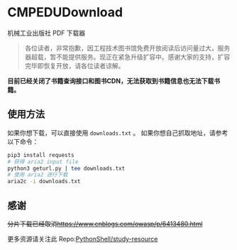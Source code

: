 # CMPEDUDownload

机械工业出版社 PDF 下载器

> 各位读者，非常抱歉，因工程技术图书馆免费开放阅读后访问量过大，服务器超载，暂不能提供服务。现正在紧急升级扩容中。感谢大家的支持，扩容完毕即恢复开放，请各位读者谅解。

**目前已经关闭了书籍查询接口和图书CDN，无法获取到书籍信息也无法下载书籍。**

## 使用方法

如果你想下载，可以直接使用 `downloads.txt` 。
如果你想自己抓取地址，请参考以下命令：

```bash
pip3 install requests
# 获得 aria2 input file
python3 geturl.py | tee downloads.txt
# 使用 aria2 进行下载
aria2c -i downloads.txt
```

## 感谢

~~分片下载已经取消<https://www.cnblogs.com/owasp/p/6413480.html>~~

更多资源请关注此 Repo:[PythonShell/study-resource](https://github.com/PythonShell/study-resource)
